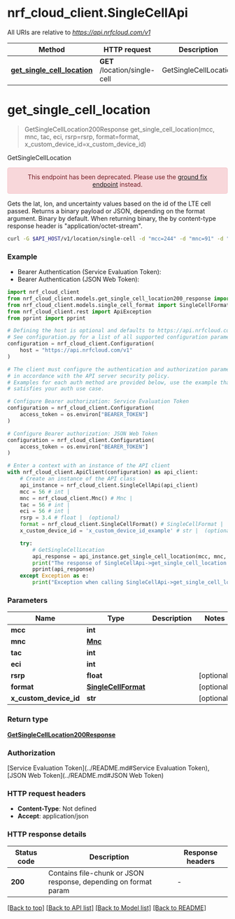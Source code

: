 # nrf_cloud_client.SingleCellApi

All URIs are relative to *https://api.nrfcloud.com/v1*

Method | HTTP request | Description
------------- | ------------- | -------------
[**get_single_cell_location**](SingleCellApi.md#get_single_cell_location) | **GET** /location/single-cell | GetSingleCellLocation


# **get_single_cell_location**
> GetSingleCellLocation200Response get_single_cell_location(mcc, mnc, tac, eci, rsrp=rsrp, format=format, x_custom_device_id=x_custom_device_id)

GetSingleCellLocation

<div style="background-color: #f8d7da; color: #721c24; text-align: center; border: 1px solid #f5c6cb; border-radius: .25rem; padding: .75rem 1.25rem">This endpoint has been deprecated. Please use the <a href="#tag/Ground-Fix">ground fix endpoint</a> instead.</div>

Gets the lat, lon, and uncertainty values based on the id of the LTE cell passed.
Returns a binary payload or JSON, depending on the format argument. Binary by default. When returning binary, the by content-type response header is "application/octet-stream".
```sh
curl -G $API_HOST/v1/location/single-cell -d "mcc=244" -d "mnc=91" -d "tac=4099" -d "eci=36078631" -d "format=json" -H "Authorization: Bearer $JWT" -H "Content-Type: application/json"
```

### Example

* Bearer Authentication (Service Evaluation Token):
* Bearer Authentication (JSON Web Token):

```python
import nrf_cloud_client
from nrf_cloud_client.models.get_single_cell_location200_response import GetSingleCellLocation200Response
from nrf_cloud_client.models.single_cell_format import SingleCellFormat
from nrf_cloud_client.rest import ApiException
from pprint import pprint

# Defining the host is optional and defaults to https://api.nrfcloud.com/v1
# See configuration.py for a list of all supported configuration parameters.
configuration = nrf_cloud_client.Configuration(
    host = "https://api.nrfcloud.com/v1"
)

# The client must configure the authentication and authorization parameters
# in accordance with the API server security policy.
# Examples for each auth method are provided below, use the example that
# satisfies your auth use case.

# Configure Bearer authorization: Service Evaluation Token
configuration = nrf_cloud_client.Configuration(
    access_token = os.environ["BEARER_TOKEN"]
)

# Configure Bearer authorization: JSON Web Token
configuration = nrf_cloud_client.Configuration(
    access_token = os.environ["BEARER_TOKEN"]
)

# Enter a context with an instance of the API client
with nrf_cloud_client.ApiClient(configuration) as api_client:
    # Create an instance of the API class
    api_instance = nrf_cloud_client.SingleCellApi(api_client)
    mcc = 56 # int | 
    mnc = nrf_cloud_client.Mnc() # Mnc | 
    tac = 56 # int | 
    eci = 56 # int | 
    rsrp = 3.4 # float |  (optional)
    format = nrf_cloud_client.SingleCellFormat() # SingleCellFormat |  (optional)
    x_custom_device_id = 'x_custom_device_id_example' # str |  (optional)

    try:
        # GetSingleCellLocation
        api_response = api_instance.get_single_cell_location(mcc, mnc, tac, eci, rsrp=rsrp, format=format, x_custom_device_id=x_custom_device_id)
        print("The response of SingleCellApi->get_single_cell_location:\n")
        pprint(api_response)
    except Exception as e:
        print("Exception when calling SingleCellApi->get_single_cell_location: %s\n" % e)
```



### Parameters


Name | Type | Description  | Notes
------------- | ------------- | ------------- | -------------
 **mcc** | **int**|  | 
 **mnc** | [**Mnc**](.md)|  | 
 **tac** | **int**|  | 
 **eci** | **int**|  | 
 **rsrp** | **float**|  | [optional] 
 **format** | [**SingleCellFormat**](.md)|  | [optional] 
 **x_custom_device_id** | **str**|  | [optional] 

### Return type

[**GetSingleCellLocation200Response**](GetSingleCellLocation200Response.md)

### Authorization

[Service Evaluation Token](../README.md#Service Evaluation Token), [JSON Web Token](../README.md#JSON Web Token)

### HTTP request headers

 - **Content-Type**: Not defined
 - **Accept**: application/json

### HTTP response details

| Status code | Description | Response headers |
|-------------|-------------|------------------|
**200** | Contains file-chunk or JSON response, depending on format param |  -  |

[[Back to top]](#) [[Back to API list]](../README.md#documentation-for-api-endpoints) [[Back to Model list]](../README.md#documentation-for-models) [[Back to README]](../README.md)

